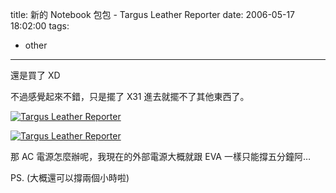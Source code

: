 title: 新的 Notebook 包包 - Targus Leather Reporter
date: 2006-05-17 18:02:00
tags: 
- other
---

還是買了 XD

不過感覺起來不錯，只是擺了 X31 進去就擺不了其他東西了。

[![Targus Leather Reporter](http://static.flickr.com/46/148088840_00504adfe5.jpg)](http://www.flickr.com/photos/yurenju/148088840/ "Photo Sharing")

[![Targus Leather Reporter](http://static.flickr.com/54/148089052_1c540f9e6f.jpg)](http://www.flickr.com/photos/yurenju/148089052/ "Photo Sharing")

那 AC 電源怎麼辦呢，我現在的外部電源大概就跟 EVA 一樣只能撐五分鐘阿… 

PS. (大概還可以撐兩個小時啦)